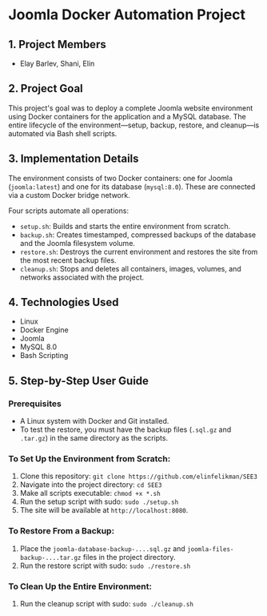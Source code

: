 # Joomla Docker Automation Project

## 1. Project Members
* Elay Barlev, Shani, Elin

## 2. Project Goal
This project's goal was to deploy a complete Joomla website environment using Docker containers for the application and a MySQL database. The entire lifecycle of the environment—setup, backup, restore, and cleanup—is automated via Bash shell scripts.

## 3. Implementation Details
The environment consists of two Docker containers: one for Joomla (`joomla:latest`) and one for its database (`mysql:8.0`). These are connected via a custom Docker bridge network.

Four scripts automate all operations:
* `setup.sh`: Builds and starts the entire environment from scratch.
* `backup.sh`: Creates timestamped, compressed backups of the database and the Joomla filesystem volume.
* `restore.sh`: Destroys the current environment and restores the site from the most recent backup files.
* `cleanup.sh`: Stops and deletes all containers, images, volumes, and networks associated with the project.

## 4. Technologies Used
* Linux
* Docker Engine
* Joomla
* MySQL 8.0
* Bash Scripting

## 5. Step-by-Step User Guide

### Prerequisites
* A Linux system with Docker and Git installed.
* To test the restore, you must have the backup files (`.sql.gz` and `.tar.gz`) in the same directory as the scripts.

### To Set Up the Environment from Scratch:
1.  Clone this repository: `git clone https://github.com/elinfelikman/SEE3`
2.  Navigate into the project directory: `cd SEE3`
3.  Make all scripts executable: `chmod +x *.sh`
4.  Run the setup script with sudo: `sudo ./setup.sh`
5.  The site will be available at `http://localhost:8080`.

### To Restore From a Backup:
1.  Place the `joomla-database-backup-....sql.gz` and `joomla-files-backup-....tar.gz` files in the project directory.
2.  Run the restore script with sudo: `sudo ./restore.sh`

### To Clean Up the Entire Environment:
1.  Run the cleanup script with sudo: `sudo ./cleanup.sh`